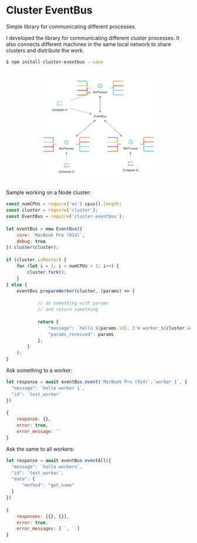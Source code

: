 # Cluster EventBus
Simple library for communicating different processes. 

I developed the library for communicating different cluster processes. It also connects different machines in the same local network to share clusters and distribute the work.
```bash
$ npm install cluster-eventbus --save
```

<p align="center"><img width="60%" vspace="20" src="https://github.com/efraespada/cluster-eventbus/raw/develop/eventbus.png"></p>

Sample working on a Node cluster:

```js
const numCPUs = require('os').cpus().length;
const cluster = require('cluster');
const EventBus = require('cluster-eventbus');

let eventBus = new EventBus({
    core: `MacBook Pro (914)`,
    debug: true
}).cluster(cluster);

if (cluster.isMaster) {
    for (let i = 1; i < numCPUs + 1; i++) {
        cluster.fork();
    }
} else {
    eventBus.prepareWorker(cluster, (params) => {
        
            // do something with params
            // and return something
        
            return {
                "message": `hello ${params.id}, I'm worker_${cluster.worker.id}`,
                "params_received": params
            };
        }
    );
}
```
Ask something to a worker:
```js
let response = await eventBus.event(`MacBook Pro (914)`,`worker_1`, {
  "message": `hello worker 1`,
  "id": `test_worker`
})

{
    response: {},
    error: true,
    error_message: ``
}
```
Ask the same to all workers:
```js
let response = await eventBus.eventAll({
  "message": `hello workers`,
  "id": `test_worker`,
  "data": {
      "method": "get_name"
  }
})

{
    responses: [{}, {}],
    error: true,
    error_messages: [``, ``]
}
```